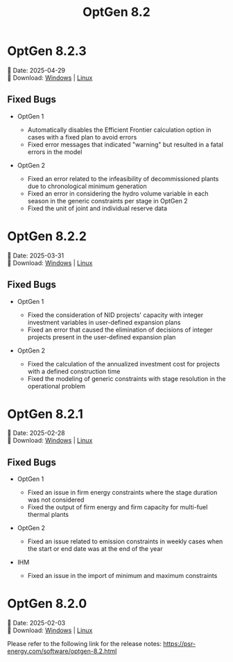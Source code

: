 ﻿---
title: "OptGen 8.2"
nav_order: 2
---

# OptGen 8.2.3

📅 Date: 2025-04-29<br>
🔗 Download:
[Windows](https://www.psr-inc.com/app/link/?t=d&f=optgen-8.2.3-setup.zip)
\|
[Linux](https://www.psr-inc.com/app/link/?t=d&f=optgen-8.2.3-setup-linux.zip)

## Fixed Bugs

* OptGen 1
  * Automatically disables the Efficient Frontier calculation option in cases with a fixed plan to avoid errors
  * Fixed error messages that indicated "warning" but resulted in a fatal errors in the model

* OptGen 2
  * Fixed an error related to the infeasibility of decommissioned plants due to chronological minimum generation
  * Fixed an error in considering the hydro volume variable in each season in the generic constraints per stage in OptGen 2
  * Fixed the unit of joint and individual reserve data

# OptGen 8.2.2

📅 Date: 2025-03-31<br>
🔗 Download:
[Windows](https://www.psr-inc.com/app/link/?t=d&f=optgen-8.2.2-setup.zip)
\|
[Linux](https://www.psr-inc.com/app/link/?t=d&f=optgen-8.2.2-setup-linux.zip)

## Fixed Bugs

* OptGen 1
  * Fixed the consideration of NID projects' capacity with integer investment variables in user-defined expansion plans
  * Fixed an error that caused the elimination of decisions of integer projects present in the user-defined expansion plan

* OptGen 2
  * Fixed the calculation of the annualized investment cost for projects with a defined construction time
  * Fixed the modeling of generic constraints with stage resolution in the operational problem

# OptGen 8.2.1

📅 Date: 2025-02-28<br>
🔗 Download:
[Windows](https://www.psr-inc.com/app/link/?t=d&f=optgen-8.2.1-setup.zip)
\|
[Linux](https://www.psr-inc.com/app/link/?t=d&f=optgen-8.2.1-setup-linux.zip)

## Fixed Bugs

* OptGen 1
  * Fixed an issue in firm energy constraints where the stage duration was not considered
  * Fixed the output of firm energy and firm capacity for multi-fuel thermal plants

* OptGen 2
  * Fixed an issue related to emission constraints in weekly cases when the start or end date was at the end of the year

* IHM
  * Fixed an issue in the import of minimum and maximum constraints

# OptGen 8.2.0

📅 Date: 2025-02-03<br>
🔗 Download:
[Windows](https://www.psr-inc.com/app/link/?t=d&f=optgen-8.2.0-setup.zip)
\|
[Linux](https://www.psr-inc.com/app/link/?t=d&f=optgen-8.2.0-setup-linux.zip)

Please refer to the following link for the release notes: https://psr-energy.com/software/optgen-8.2.html

